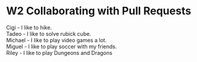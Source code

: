 # W2 Collaborating with Pull Requests

Cigi - I like to hike.  
Tadeo - I like to solve rubick cube.  
Michael - I like to play video games a lot.  
Miguel - I like to play soccer with my friends.  
Riley - I like to play Dungeons and Dragons